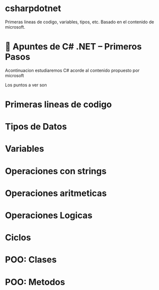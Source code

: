 # csharpdotnet
Primeras lineas de codigo, variables, tipos, etc. Basado en el contenido de microsoft.

# 📘 Apuntes de C# .NET – Primeros Pasos

Acontinuacion estudiaremos C# acorde al contenido propuesto por microsoft

Los puntos a ver son

# Primeras lineas de codigo
# Tipos de Datos
# Variables
# Operaciones con strings
# Operaciones aritmeticas
# Operaciones Logicas
# Ciclos
# POO: Clases
# POO: Metodos
